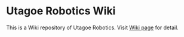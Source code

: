 # Utagoe Robotics Wiki
This is a Wiki repository of Utagoe Robotics.
Visit [Wiki page](https://github.com/ROS-utagoe/Wiki/wiki) for detail.
